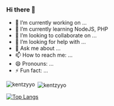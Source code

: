 ### Hi there 👋

- 🔭 I’m currently working on ...
- 🌱 I’m currently learning NodeJS, PHP
- 👯 I’m looking to collaborate on ...
- 🤔 I’m looking for help with ...
- 💬 Ask me about ...
- 📫 How to reach me: ...
- 😄 Pronouns: ...
- ⚡ Fun fact: ...

<p><img align="left" src="https://github-readme-stats.vercel.app/api/top-langs?username=kentzyyo&show_icons=true&locale=en&layout=compact" alt="kentzyyo" /></p>

<p>&nbsp;<img align="center" src="https://github-readme-stats.vercel.app/api?username=kentzyyo&show_icons=true&hide=contribs,prs&cache_seconds=86400&theme=gotham" alt="kentzyyo" /></p>

[![Top Langs](https://github-readme-stats.vercel.app/api/top-langs/?username=kentzyyo&layout=donut)](https://github.com/kentzyyo/github-readme-stats)
